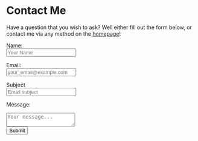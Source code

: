 # Contact Me


Have a question that you wish to ask? Well either fill out the form below, or contact me via any method on the [homepage](/)!

<form action="https://send.pageclip.co/kljeYJs5nhVLoa4gTl19iW2a7krYk0tL" class="pageclip-form pageclip-form--success" method="post">
  <label for="name">Name:</label><br>
  <input type="text" name="name" placeholder="Your Name" required /><br>
  
  <label for="email">Email:</label><br>
  <input type="email" name="email" placeholder="your_email@example.com" required /><br>
  
  <label for="subject">Subject</label><br>
  <input type="text" name="subject" placeholder="Email subject" required /><br>
  
  <label for="message">Message:</label><br>
  <textarea name="message" placeholder="Your message..." required ></textarea><br>

  <button class="button pageclip-form__submit" type="submit">
    <span>Submit</span>
  </button>

</form>
